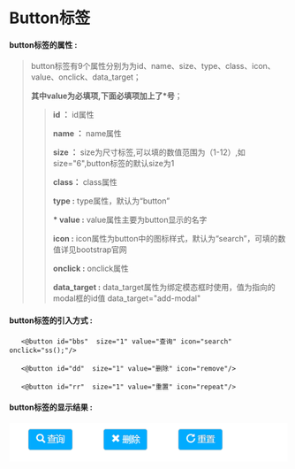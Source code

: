 # Button**标签**

#### button**标签的属性 :**

> button标签有9个属性分别为为id、name、size、type、class、icon、value、onclick、data_target；
>
> **其中value为必填项,下面必填项加上了\*号**；
>
> > **id ：** id属性
> >
> > **name ：** name属性
> >
> > **size ：** size为尺寸标签,可以填的数值范围为（1-12）,如size="6",button标签的默认size为1
> >
> > **class：** class属性
> >
> > **type :** type属性，默认为“button”
> >
> > **\* value :** value属性主要为button显示的名字
> >
> > **icon :** icon属性为button中的图标样式，默认为“search”，可填的数值详见bootstrap官网
> >
> > **onclick :** onclick属性
> >
> > **data_target :** data_target属性为绑定模态框时使用，值为指向的modal框的id值 data_target="add-modal"



#### button标签的引入方式 :

```
   <@button id="bbs"  size="1" value="查询" icon="search" onclick="ss();"/>

   <@button id="dd"  size="1" value="删除" icon="remove"/>

   <@button id="rr"  size="1" value="重置" icon="repeat"/>
```
#### button标签的显示结果 :

![](/assets/button.png)

